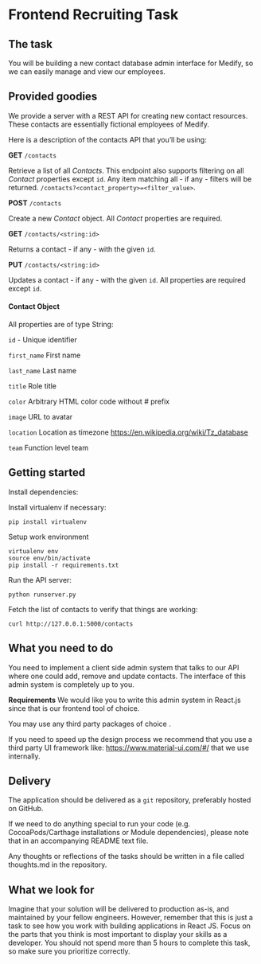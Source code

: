 # Frontend Recruiting Task

## The task
You will be building a new contact database admin interface for Medify,
so we can easily manage and view our employees.

## Provided goodies
We provide a server with a REST API for creating new contact
resources. These contacts are essentially fictional employees of Medify.

Here is a description of the contacts API that you’ll be using:

**GET** `/contacts`

Retrieve a list of all *Contacts*. This endpoint also supports
filtering on all *Contact* properties except `id`. Any item matching
all - if any - filters will be returned.
`/contacts?<contact_property>=<filter_value>`.

**POST** `/contacts`

Create a new *Contact* object. All *Contact* properties are required.

**GET** `/contacts/<string:id>`

Returns a contact - if any - with the given `id`.

**PUT** `/contacts/<string:id>`

Updates a contact - if any - with the given `id`. All properties are
required except `id`.

#### Contact Object
All properties are of type String:

`id` - Unique identifier

`first_name` First name

`last_name` Last name

`title` Role title

`color` Arbitrary HTML color code without # prefix

`image` URL to avatar

`location` Location as timezone https://en.wikipedia.org/wiki/Tz_database

`team` Function level team


## Getting started
Install dependencies:

Install virtualenv if necessary:
```
pip install virtualenv
```

Setup work environment
```
virtualenv env
source env/bin/activate
pip install -r requirements.txt
```

Run the API server:

```
python runserver.py
```

Fetch the list of contacts to verify that things are working:

```
curl http://127.0.0.1:5000/contacts
```

## What you need to do
You need to implement a client side admin system that talks to our
API where one could add, remove and update contacts.  The interface of
this admin system is completely up to you.

**Requirements**
We would like you to write this admin system in React.js since that is our
frontend tool of choice.

You may use any third party packages of choice .

If you need to speed up the design process we recommend that you use
a third party UI framework like: https://www.material-ui.com/#/
that we use internally.

## Delivery

The application should be delivered as a `git` repository, preferably hosted on
GitHub.

If we need to do anything special to run your code (e.g. CocoaPods/Carthage
installations or Module dependencies), please note that in an accompanying
README text file.

Any thoughts or reflections of the tasks should be written in a file called thoughts.md 
in the repository.

## What we look for
Imagine that your solution will be delivered to production as-is, and
maintained by your fellow engineers. However, remember that this is just 
a task to see how you work with building applications in
React JS. Focus on the parts that you think is most important to display
your skills as a developer. You should not spend more than 5 hours to complete
this task, so make sure you prioritize correctly.

